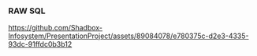 ### RAW SQL ###



https://github.com/Shadbox-Infosystem/PresentationProject/assets/89084078/e780375c-d2e3-4335-93dc-91ffdc0b3b12

